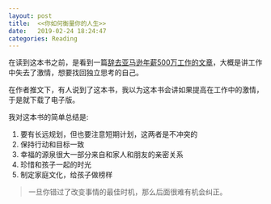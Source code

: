 ```yaml
---
layout: post
title:  <<你如何衡量你的人生>>
date:   2019-02-24 18:24:47
categories: Reading
---
```


在读到这本书之前，是看到一篇[辞去亚马逊年薪500万工作的文章](https://danielvassallo.com/only-intrinsic-motivation-lasts/)，大概是讲工作中失去了激情，想要找回独立思考的自己。

在作者推文下，有人说到了这本书，我以为这本书会讲如果提高在工作中的激情，于是就下载了电子版。

我对这本书的简单总结是:

1. 要有长远规划，但也要注意短期计划，这两者是不冲突的
2. 保持行动和目标一致
3. 幸福的源泉很大一部分来自和家人和朋友的亲密关系
4. 珍惜和孩子一起的时光
5. 制定家庭文化，给孩子做榜样

> 一旦你错过了改变事情的最佳时机，那么后面很难有机会纠正。